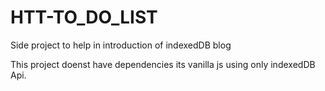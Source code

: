 # HTT-TO_DO_LIST
Side project to help in introduction of indexedDB blog

This project doenst have dependencies its vanilla js using only indexedDB Api.
